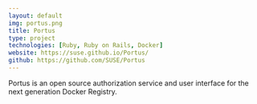 ```yaml
---
layout: default
img: portus.png
title: Portus
type: project
technologies: [Ruby, Ruby on Rails, Docker]
website: https://suse.github.io/Portus/
github: https://github.com/SUSE/Portus
---
```

Portus is an open source authorization service and user interface for the next generation Docker Registry.
